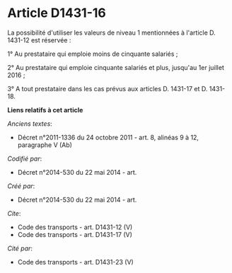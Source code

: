 # Article D1431-16

La possibilité d'utiliser les valeurs de niveau 1 mentionnées à l'article D. 1431-12 est réservée : 

1° Au prestataire qui emploie moins de cinquante salariés ; 

2° Au prestataire qui emploie cinquante salariés et plus, jusqu'au 1er juillet 2016 ; 

3° A tout prestataire dans les cas prévus aux articles D. 1431-17 et D. 1431-18.

**Liens relatifs à cet article**

_Anciens textes_:

  - Décret n°2011-1336 du 24 octobre 2011 - art. 8, alinéas 9 à 12, paragraphe V (Ab)

_Codifié par_:

  - Décret n°2014-530 du 22 mai 2014 - art.

_Créé par_:

  - Décret n°2014-530 du 22 mai 2014 - art.

_Cite_:

  - Code des transports - art. D1431-12 (V)
  - Code des transports - art. D1431-17 (V)

_Cité par_:

  - Code des transports - art. D1431-23 (V)
